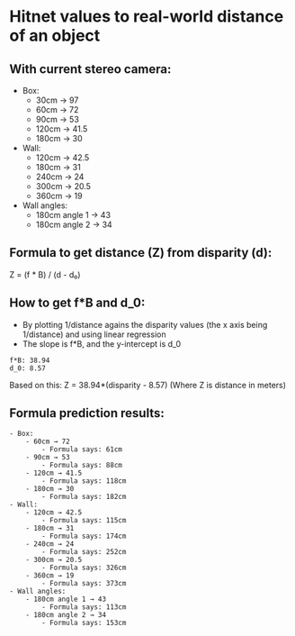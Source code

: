 # Hitnet values to real-world distance of an object

## With current stereo camera:
- Box:
    - 30cm → 97
    - 60cm → 72
    - 90cm → 53
    - 120cm → 41.5
    - 180cm → 30
- Wall:
    - 120cm → 42.5
    - 180cm → 31
    - 240cm → 24
    - 300cm → 20.5
    - 360cm → 19
- Wall angles:
    - 180cm angle 1 → 43
    - 180cm angle 2 → 34


## Formula to get distance (Z) from disparity (d):
Z = (f * B) / (d - d₀)

## How to get f*B and d_0:
- By plotting 1/distance agains the disparity values (the x axis being 1/distance) and using linear regression
- The slope is f*B, and the y-intercept is d_0

```
f*B: 38.94
d_0: 8.57
```

Based on this: Z = 38.94*(disparity - 8.57)
(Where Z is distance in meters)

## Formula prediction results:
```
- Box:
    - 60cm → 72
        - Formula says: 61cm
    - 90cm → 53
        - Formula says: 88cm
    - 120cm → 41.5
        - Formula says: 118cm
    - 180cm → 30
        - Formula says: 182cm
- Wall:
    - 120cm → 42.5
        - Formula says: 115cm
    - 180cm → 31
        - Formula says: 174cm
    - 240cm → 24
        - Formula says: 252cm
    - 300cm → 20.5
        - Formula says: 326cm
    - 360cm → 19
        - Formula says: 373cm
- Wall angles:
    - 180cm angle 1 → 43
        - Formula says: 113cm
    - 180cm angle 2 → 34
        - Formula says: 153cm
```